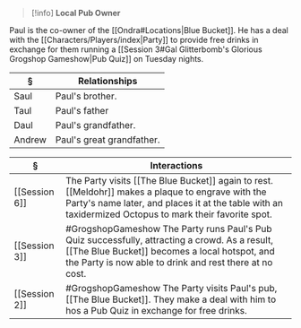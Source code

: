 >[!info] 
>**Local Pub Owner**
>

Paul is the co-owner of the [[Ondra#Locations|Blue Bucket]]. He has a deal with the [[Characters/Players/index|Party]] to provide free drinks in exchange for them running a [[Session 3#Gal Glitterbomb's Glorious Grogshop Gameshow|Pub Quiz]] on Tuesday nights.

| § | Relationships |
| ---- | ---- |
| Saul | Paul's brother. |
| Taul | Paul's father |
| Daul | Paul's grandfather. |
| Andrew | Paul's great grandfather. |

| § | Interactions |
| ---- | ---- |
| [[Session 6]] | The Party visits [[The Blue Bucket]] again to rest. [[Meldohr]] makes a plaque to engrave with the Party's name later, and places it at the table with an taxidermized Octopus to mark their favorite spot. |
| [[Session 3]] | #GrogshopGameshow The Party runs Paul's Pub Quiz successfully, attracting a crowd. As a result, [[The Blue Bucket]] becomes a local hotspot, and the Party is now able to drink and rest there at no cost.  |
| [[Session 2]] | #GrogshopGameshow The Party visits Paul's pub, [[The Blue Bucket]]. They make a deal with him to hos a Pub Quiz in exchange for free drinks. |